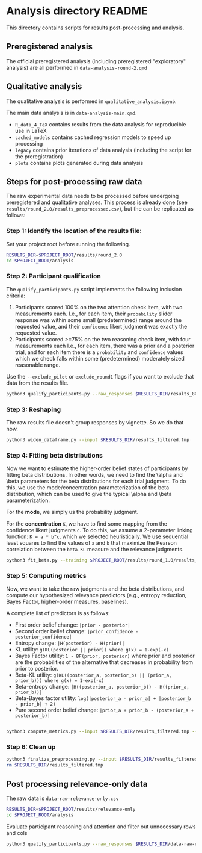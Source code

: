 # Analysis directory README

This directory contains scripts for results post-processing and analysis.

## Preregistered analysis
The official preregistered analysis (including preregistered "exploratory" analysis) are all performed in `data-analysis-round-2.qmd`

## Qualitative analysis
The qualitative analysis is performed in `qualitative_analysis.ipynb`.

The main data analysis is in `data-analysis-main.qmd`.

- `R_data_4_TeX` contains results from the data analysis for reproducible use in LaTeX
- `cached_models` contains cached regression models to speed up processing
- `legacy` contains prior iterations of data analysis (including the script for the preregistration)
- `plots` contains plots generated during data analysis


## Steps for post-processing raw data

The raw experimental data needs to be processed before undergoing preregistered and qualitative analyses.
This process is already done (see `results/round_2.0/results_preprocessed.csv`),
but the can be replicated as follows:

### Step 1: Identify the location of the results file:

Set your project root before running the following.

```bash
RESULTS_DIR=$PROJECT_ROOT/results/round_2.0
cd $PROJECT_ROOT/analysis
```

### Step 2: Participant qualification
The `qualify_participants.py` script implements the following inclusion criteria:
1. Participants scored 100% on the two attention check item, with two measurements each. 
  I.e., for each item, their `probability` slider response was within some small (predetermined) range around the requested value, 
  and their `confidence` likert judgment was exactly the requested value.
2. Participants scored >=75% on the two reasoning check item, with four measurements each
   I.e., for each item, there was a prior and a posterior trial, 
   and for each item there is a `probability` and `confidence` values 
   which we check falls within some (predetermined) moderately sized reasonable range.

Use the `--exclude_pilot` or `exclude_round1` flags if you want to exclude that data from the results file.

```bash
python3 qualify_participants.py --raw_responses $RESULTS_DIR/results_80_relevance-answers.csv --output $RESULTS_DIR/results_filtered.tmp --exclude_round1
```


### Step 3: Reshaping

The raw results file doesn't group responses by vignette. So we do that now.

```bash
python3 widen_dataframe.py --input $RESULTS_DIR/results_filtered.tmp
```


### Step 4: Fitting beta distributions

Now we want to estimate the higher-order belief states of participants by fitting beta distributions. 
In other words, we need to find the \alpha and \beta parameters for the beta distributions for each trial judgment. 
To do this, we use the mode/concentration parameterization of the beta distribution, 
which can be used to give the typical \alpha and \beta parameterization.

For the **mode**, we simply us the probability judgment.

For the **concentration** `K`, we have to find some mapping from the confidence likert judgments `c`. 
To do this, we assume a 2-parameter linking function: `K = a * b^c`, which we selected heuristically. 
We use sequential least squares to find the values of `a` and `b` that maximize the Pearson correlation between
the `beta-KL` measure and the relevance judgments.

```bash
python3 fit_beta.py --training $PROJECT_ROOT/results/round_1.0/results_filtered.tmp --input $RESULTS_DIR/results_filtered.tmp
```

### Step 5: Computing metrics

Now, we want to take the raw judgments and the beta distributions, and compute our hypothesized relevance predictors 
(e.g., entropy reduction, Bayes Factor, higher-order measures, baselines).

A complete list of predictors is as follows:
- First order belief change: `|prior - posterior|`
- Second order belief change: `|prior_confidence - posterior_confidence|`
- Entropy change: `|H(posterior) - H(prior)|`
- KL utility: `g(KL(posterior || prior)) where g(x) = 1-exp(-x)`
- Bayes Factor utility: `1 - BF(prior, posterior)` where prior and posterior are the probabilities of the alternative that decreases in probability from prior to posterior.
- Beta-KL utility: `g(KL((posterior_a, posterior_b) || (prior_a, prior_b))) where g(x) = 1-exp(-x)`
- Beta-entropy change: `|H((posterior_a, posterior_b)) - H((prior_a, prior_b))|`
- Beta-Bayes factor utility: `log(|posterior_a - prior_a| + |posterior_b - prior_b| + 2)`
- Pure second order belief change: `|prior_a + prior_b - (posterior_a + posterior_b)|`

```bash

python3 compute_metrics.py --input $RESULTS_DIR/results_filtered.tmp --output $RESULTS_DIR/results_filtered.tmp
```

### Step 6: Clean up
```bash
python3 finalize_preprocessing.py --input $RESULTS_DIR/results_filtered.tmp --output $RESULTS_DIR/results_preprocessed.csv
rm $RESULTS_DIR/results_filtered.tmp
```

## Post processing relevance-only data
The raw data is `data-raw-relevance-only.csv`
```bash
RESULTS_DIR=$PROJECT_ROOT/results/relevance-only
cd $PROJECT_ROOT/analysis
```

Evaluate participant reasoning and attention and filter out unnecessary rows and cols
```bash
python3 qualify_participants.py --raw_responses $RESULTS_DIR/data-raw-relevance-only.csv --output $RESULTS_DIR/results_preprocessed.csv --relevance-only
```